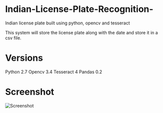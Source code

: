 # Indian-License-Plate-Recognition-
Indian license plate built using python, opencv and tesseract

This system will store the license plate along with the date and store it in a csv file.
# Versions
Python 2.7
Opencv 3.4
Tesseract 4
Pandas 0.2

# Screenshot

![Screenshot](https://user-images.githubusercontent.com/42826862/59154117-7125d180-8a88-11e9-99a5-a3b437ce48a0.PNG)

